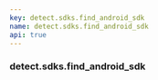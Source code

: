 ```yaml
---
key: detect.sdks.find_android_sdk
name: detect.sdks.find_android_sdk
api: true
---
```


### detect.sdks.find_android_sdk
